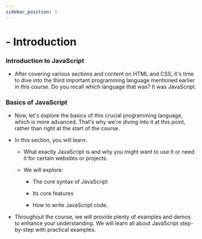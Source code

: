 ```yaml
---
sidebar_position: 1
---
```


# - Introduction

### Introduction to JavaScript

- After covering various sections and content on HTML and CSS, it's time to dive into the third important programming language mentioned earlier in this course. Do you recall which language that was? It was JavaScript.

### Basics of JavaScript

- Now, let's explore the basics of this crucial programming language, which is more advanced. That's why we're diving into it at this point, rather than right at the start of the course.

- In this section, you will learn:

  - What exactly JavaScript is and why you might want to use it or need it for certain websites or projects.

  - We will explore:

    - The core syntax of JavaScript

    - Its core features

    - How to write JavaScript code.

- Throughout the course, we will provide plenty of examples and demos to enhance your understanding. We will learn all about JavaScript step-by-step with practical examples.
